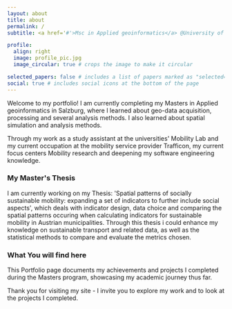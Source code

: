 ```yaml
---
layout: about
title: about
permalink: /
subtitle: <a href='#'>Msc in Applied geoinformatics</a> @University of Salzburg.

profile:
  align: right
  image: profile_pic.jpg
  image_circular: true # crops the image to make it circular

selected_papers: false # includes a list of papers marked as "selected={true}"
social: true # includes social icons at the bottom of the page
---
```


Welcome to my portfolio! I am currently completing my Masters in Applied geoinformatics in Salzburg, where I learned about geo-data acquisition, processing and several analysis methods. I also learned about spatial simulation and analysis methods.

Through my work as a study assistant at the universities' Mobility Lab  and my current occupation at the mobility service provider Trafficon, my current focus centers Mobility research and deepening my software engineering knowledge.

### My Master's Thesis
I am currently working on my Thesis: 'Spatial patterns of socially sustainable mobility: expanding a set of indicators to further include social aspects', which deals with indicator design, data choice and comparing the spatial patterns occuring when calculating indicators for sustainable mobility in Austrian municipalities. Through this thesis i could enhance my knowledge on sustainable transport and related data, as well as the statistical methods to compare and evaluate the metrics chosen.

### What You will find here
This Portfolio page documents my achievements and projects I completed during the Masters program, showcasing my academic journey thus far. 

Thank you for visiting my site - I invite you to explore my work and to look at the projects I completed.



